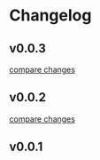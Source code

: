 # Changelog


## v0.0.3

[compare changes](https://github.com/selfawarestudio/greta/compare/v0.0.2...v0.0.3)

## v0.0.2

[compare changes](https://github.com/selfawarestudio/greta/compare/v0.0.1...v0.0.2)

## v0.0.1

